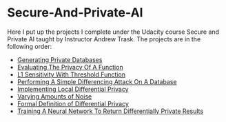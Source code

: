 # Secure-And-Private-AI
Here I put up the projects I complete under the Udacity course Secure and Private AI taught by Instructor Andrew Trask.
The projects are in the following order:
- [Generating Private Databases](https://github.com/Abhishek-1Bhatt/Secure-And-Private-AI/blob/main/Generating%20Parallel%20Databases.ipynb)
- [Evaluating The Privacy Of A Function](https://github.com/Abhishek-1Bhatt/Secure-And-Private-AI/blob/main/Evaluating%20The%20Privacy%20Of%20A%20Function.ipynb)
- [L1 Sensitivity With Threshold Function](https://github.com/Abhishek-1Bhatt/Secure-And-Private-AI/blob/main/L1%20Sensitivity%20With%20Threshold%20Function.ipynb)
- [Performing A Simple Differencing Attack On A Database](https://github.com/Abhishek-1Bhatt/Secure-And-Private-AI/blob/main/Performing%20A%20Simple%20Differencing%20Attack%20On%20A%20Database.ipynb)
- [Implementing Local Differential Privacy](https://github.com/Abhishek-1Bhatt/Secure-And-Private-AI/blob/main/Implementing%20Local%20Differential%20Privacy.ipynb)
- [Varying Amounts of Noise](https://github.com/Abhishek-1Bhatt/Secure-And-Private-AI/blob/main/Varying%20Amounts%20of%20Noise.ipynb)
- [Formal Definition of Differential Privacy](https://github.com/Abhishek-1Bhatt/Secure-And-Private-AI/blob/main/Formal%20Definition%20of%20Differential%20Privacy.ipynb)
- [Training A Neural Network To Return Differentially Private Results](https://github.com/Abhishek-1Bhatt/Secure-And-Private-AI/blob/main/Training%20A%20Neural%20Network%20To%20Return%20Differentially%20Private%20Results.ipynb)
